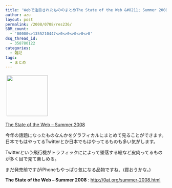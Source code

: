 ```yaml
---
title: 'Webで注目されたもののまとめThe State of the Web &#8211; Summer 2008'
author: azu
layout: post
permalink: /2008/0708/res236/
SBM_count:
  - '00000<>1355210447<>0<>0<>0<>0<>0'
dsq_thread_id:
  - 358780122
categories:
  - 雑記
tags:
  - まとめ
---
```

<img style="border:none;" src="https://mozshot.nemui.org/shot?http://0at.org/summer-2008.html" border="0" alt="" hspace="4" vspace="4" width="128" height="128" />

[The State of the Web &#8211; Summer 2008][1]

今年の話題になったものなんかをグラフィカルにまとめて見ることができます。  
日本でもはやってるTwitterとか日本でもはやってるものも多い気がします。

Twitterという飛行機がトラフィックにによって墜落する絵など皮肉ってるものが多く目で見て楽しめる。

まだ発売前ですがiPhoneもやっぱり気になる品物ですね、(買おうかな。)

**The State of the Web &#8211; Summer 2008**
:   <http://0at.org/summer-2008.html>

 [1]: http://0at.org/summer-2008.html